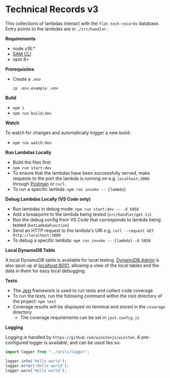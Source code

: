 # Technical Records v3

This collections of lambdas interact with the `flat-tech-records` database. Entry points to the lambdas are in `./src/handler`.

**Requirements**

- node v18.*
- [SAM CLI](https://docs.aws.amazon.com/serverless-application-model/latest/developerguide/serverless-sam-cli-install.html)
- npm 8+

**Prerequisites**
- Create a `.env`
    ```shell
    cp .env.example .env
    ```

**Build**

- `npm i`
- `npm run build:dev`

**Watch**

To watch for changes and automatically trigger a new build:
- `npm run watch:dev`


**Run Lambdas Locally**

- Build the files first
- `npm run start:dev`
- To ensure that the lambdas have been successfully served, make requests to the port the lambda is running on e.g. `localhost:3000` through [Postman](https://postman.com/) or `curl`.
- To run a specific lambda: `npm run invoke -- {lambda}`


**Debug Lambdas Locally (VS Code only)**

- Run lambdas in debug mode: `npm run start:dev -- -d 5858`
- Add a breakpoint to the lambda being tested (`src/handler/get.ts`)
- Run the debug config from VS Code that corresponds to lambda being tested (`GetLambdaFunction`)
- Send an HTTP request to the lambda's URI e.g. `curl --request GET http://localhost:3000`
- To debug a specific lambda: `npm run invoke -- {lambda} -d 5858`


**Local DynamoDB Table**

A local DynamoDB table is available for local testing. [DynamoDB Admin](https://github.com/aaronshaf/dynamodb-admin) is also spun up  at [localhost:8001](http://localhost:8001), allowing a view of the local tables and the data in them for easy local debugging. 

**Tests**

- The [Jest](https://jestjs.io/) framework is used to run tests and collect code coverage
- To run the tests, run the following command within the root directory of the project: `npm test`
- Coverage results will be displayed on terminal and stored in the `coverage` directory
    - The coverage requirements can be set in `jest.config.js`


**Logging**

Logging is handled by `https://github.com/winstonjs/winston`. A pre-configured logger is available, and can be used like so:

```ts
import logger from "../utils/logger";

logger.info('Hello world');
logger.error('Hello world');
logger.warn('Hello world');
```


 
